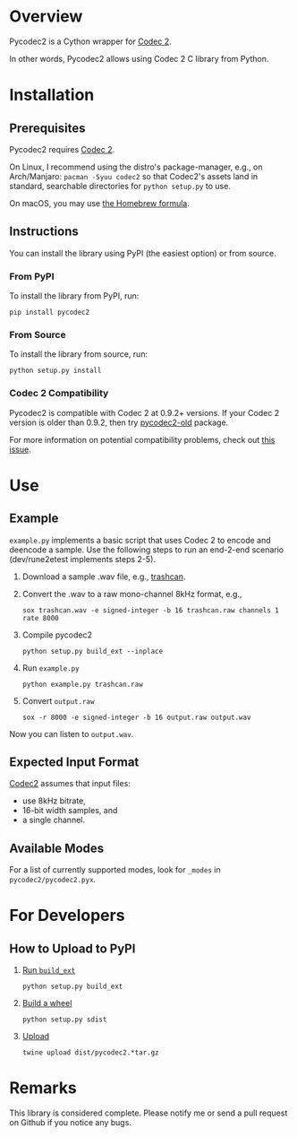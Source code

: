 Overview
========

Pycodec2 is a Cython wrapper for [Codec 2][codec2].

In other words, Pycodec2 allows using Codec 2 C library from Python.

Installation
============

## Prerequisites

Pycodec2 requires [Codec 2][codec2].

On Linux, I recommend using the distro's package-manager, e.g., on
Arch/Manjaro: `pacman -Syuu codec2` so that Codec2's assets land in standard,
searchable directories for `python setup.py` to use.

On macOS, you may use [the Homebrew
formula](https://formulae.brew.sh/formula/codec2#default).

## Instructions

You can install the library using PyPI (the easiest option) or from source.

### From PyPI

To install the library from PyPI, run:

    pip install pycodec2

### From Source

To install the library from source, run:

    python setup.py install

### Codec 2 Compatibility

Pycodec2 is compatible with Codec 2 at 0.9.2+ versions. If your Codec 2 version
is older than 0.9.2, then try
[pycodec2-old](https://pypi.org/project/pycodec2-old/) package.

For more information on potential compatibility problems, check out [this
issue](https://github.com/gregorias/pycodec2/issues/8).

Use
===

## Example

`example.py` implements a basic script that uses Codec 2 to encode and deencode
a sample. Use the following steps to run an end-2-end scenario (dev/rune2etest
implements steps 2-5).

1. Download a sample .wav file, e.g.,
[trashcan](https://freesound.org/people/InspectorJ/sounds/431158/).
2. Convert the .wav to a raw mono-channel 8kHz format, e.g.,

       sox trashcan.wav -e signed-integer -b 16 trashcan.raw channels 1 rate 8000
3. Compile pycodec2

       python setup.py build_ext --inplace
4. Run `example.py`

       python example.py trashcan.raw
5. Convert `output.raw`

       sox -r 8000 -e signed-integer -b 16 output.raw output.wav

Now you can listen to `output.wav`.

## Expected Input Format

[Codec2][codec2] assumes that input files:
* use 8kHz bitrate,
* 16-bit width samples, and
* a single channel.

## Available Modes

For a list of currently supported modes, look for `_modes` in
`pycodec2/pycodec2.pyx`.

For Developers
==============

## How to Upload to PyPI

1. [Run `build_ext`](https://stackoverflow.com/a/4515279/915552)

       python setup.py build_ext
2. [Build a wheel](https://packaging.python.org/guides/distributing-packages-using-setuptools/#pure-python-wheels)

       python setup.py sdist
3. [Upload](https://packaging.python.org/guides/distributing-packages-using-setuptools/#uploading-your-project-to-pypi)

       twine upload dist/pycodec2.*tar.gz

Remarks
=======

This library is considered complete. Please notify me or send a pull request on
Github if you notice any bugs.

[codec2]: http://www.rowetel.com/blog/?page_id=452
